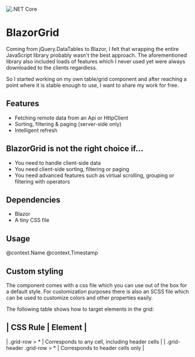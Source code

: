 ![.NET Core](https://github.com/Akinzekeel/BlazorGrid/workflows/.NET%20Core/badge.svg)

# BlazorGrid
Coming from jQuery.DataTables to Blazor, I felt that wrapping the entire JavaScript library probably wasn't the best approach. The aforementioned library also included loads of features which I never used yet were always downloaded to the clients regardless.

So I started working on my own table/grid component and after reaching a point where it is stable enough to use, I want to share my work for free.

## Features
- Fetching remote data from an Api or HttpClient
- Sorting, filtering & paging (server-side only)
- Intelligent refresh

## BlazorGrid is not the right choice if...
- You need to handle client-side data
- You need client-side sorting, filtering or paging
- You need advanced features such as virtual scrolling, grouping or filtering with operators

## Dependencies
- Blazor
- A tiny CSS file

## Usage
<BlazorGrid>
  <Column>@context.Name</Column>
  <Column>@context.Timestamp</Column>
</BlazorGrid>

## Custom styling
The component comes with a css file which you can use out of the box for a default style. For customization purposes there is also an SCSS file which can be used to customize colors and other properties easily.

The following table shows how to target elements in the grid:

| CSS Rule | Element |
---------------------
| .grid-row > * | Corresponds to any cell, including header cells |
| .grid-header .grid-row > * | Corresponds to header cells only |
